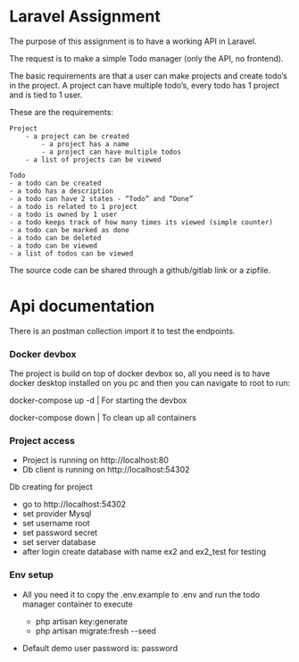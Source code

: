 # Laravel Assignment

The purpose of this assignment is to have a working API in Laravel.

The request is to make a simple Todo manager (only the API, no frontend).

The basic requirements are that a user can make projects and create todo’s in the project. A project can have multiple todo’s, every todo has 1 project and is tied to 1 user.

These are the requirements:
```
Project
	- a project can be created
		- a project has a name
		- a project can have multiple todos
	- a list of projects can be viewed
```
```
Todo
- a todo can be created
- a todo has a description
- a todo can have 2 states - “Todo” and “Done”
- a todo is related to 1 project
- a todo is owned by 1 user
- a todo keeps track of how many times its viewed (simple counter)
- a todo can be marked as done
- a todo can be deleted
- a todo can be viewed
- a list of todos can be viewed
```


The source code can be shared through a github/gitlab link or a zipfile.


# Api documentation
There is an postman collection import it to test the endpoints.

### Docker devbox
The project is build on top of docker devbox so, all you need is to have docker desktop installed on you pc and then you can navigate to root to run: 

docker-compose up -d | For starting the devbox

docker-compose down | To clean up all containers

### Project access

- Project is running on http://localhost:80
- Db client is running on http://localhost:54302

Db creating for project
- go to http://localhost:54302
- set provider Mysql
- set username root
- set password secret
- set server database
- after login create database with name ex2 and ex2_test for testing

### Env setup

- All you need it to copy the .env.example to .env and run the todo manager container to execute
	- php artisan key:generate
	- php artisan migrate:fresh --seed

- Default demo user password is: password

